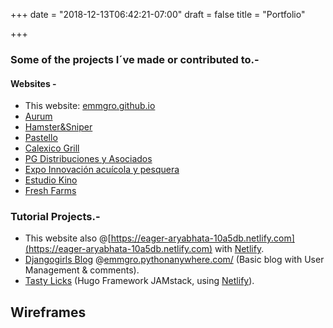 +++
date = "2018-12-13T06:42:21-07:00"
draft = false
title = "Portfolio"

+++

### Some of the projects I´ve made or contributed to.-
#### Websites - []()
- This website: [emmgro.github.io](http://emmgro.github.io)
- [Aurum](http://aurumonline.mx)
- [Hamster&Sniper](http://hamsterysniper.com/)
- [Pastello](http://pastello.com.mx)
- [Calexico Grill](https://www.calexicogrill.com/)
- [PG Distribuciones y Asociados](http://pgdistribuciones.com/)
- [Expo Innovación acuícola y pesquera](http://expoinnovacionayp.com/)
- [Estudio Kino](https://kinoestudio.com.mx/)
- [Fresh Farms](http://freshfarms.com)

### Tutorial Projects.-
- This website also @[https://eager-aryabhata-10a5db.netlify.com](https://eager-aryabhata-10a5db.netlify.com) with [Netlify](https://www.netlify.com/).
- [Djangogirls Blog](http://djangogirls.org) @[emmgro.pythonanywhere.com/](http://emmgro.pythonanywhere.com/) (Basic blog with User Management & comments).
- [Tasty Licks](https://angry-stallman-83389e.netlify.com) (Hugo Framework JAMstack, using [Netlify](https://www.netlify.com/)).

## Wireframes
